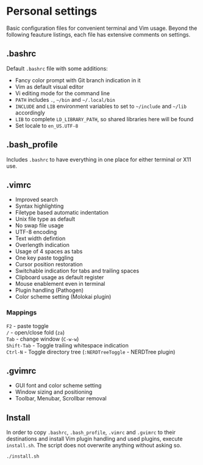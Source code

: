 # Personal settings

Basic configuration files for convenient terminal and Vim usage.
Beyond the following feauture listings, each file has extensive comments
on settings.

## .bashrc

Default `.bashrc` file with some additions:

- Fancy color prompt with Git branch indication in it
- Vim as default visual editor
- Vi editing mode for the command line
- `PATH` includes `.`, `~/bin` and `~/.local/bin`
- `INCLUDE` and `LIB` environment variables to set to `~/include` and `~/lib`
  accordingly
- `LIB` to complete `LD_LIBRARY_PATH`, so shared libraries here will be found
- Set locale to `en_US.UTF-8`

## .bash_profile

Includes `.bashrc` to have everything in one place for either terminal or X11
use.


## .vimrc

- Improved search
- Syntax highlighting
- Filetype based automatic indentation
- Unix file type as default
- No swap file usage
- UTF-8 encoding
- Text width defintion
- Overlength indication
- Usage of 4 spaces as tabs
- One key paste toggling
- Cursor position restoration
- Switchable indication for tabs and trailing spaces
- Clipboard usage as default register
- Mouse enablement even in terminal
- Plugin handling (Pathogen)
- Color scheme setting (Molokai plugin)

### Mappings

`F2` - paste toggle  
`/` - open/close fold (`za`)  
`Tab` - change window (`C-w-w`)  
`Shift-Tab` - Toggle trailing whitespace indication  
`Ctrl-N` - Toggle directory tree (`:NERDTreeToggle` - NERDTree plugin)

## .gvimrc

- GUI font and color scheme setting
- Window sizing and positioning
- Toolbar, Menubar, Scrollbar removal


## Install

In order to copy `.bashrc`, `.bash_profile`, `.vimrc` and `.gvimrc`
to their destinations and install Vim plugin handling and used plugins, execute
`install.sh`. The script does not overwrite anything without asking so.

```bash
./install.sh
```
